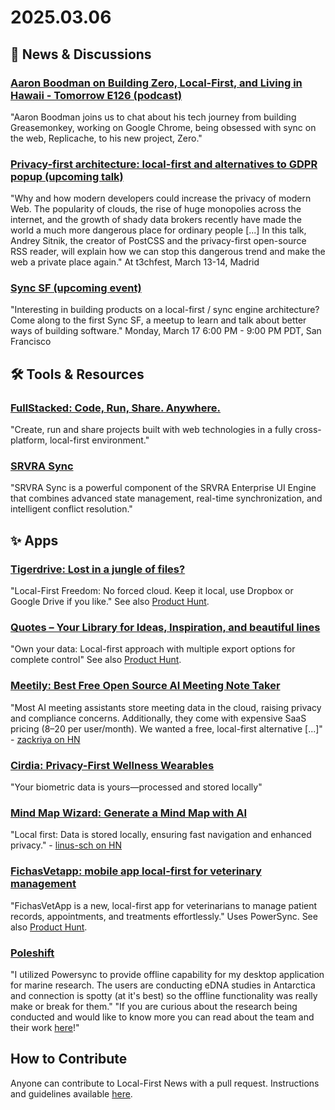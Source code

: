 # 2025.03.06

## 📰 News & Discussions

### [Aaron Boodman on Building Zero, Local-First, and Living in Hawaii - Tomorrow E126 (podcast)](https://tomorrow.fm/126)
"Aaron Boodman joins us to chat about his tech journey from building Greasemonkey, working on Google Chrome, being obsessed with sync on the web, Replicache, to his new project, Zero."

### [Privacy-first architecture: local-first and alternatives to GDPR popup (upcoming talk)](https://t3chfest.es/2025/programa)
"Why and how modern developers could increase the privacy of modern Web. The popularity of clouds, the rise of huge monopolies across the internet, and the growth of shady data brokers recently have made the world a much more dangerous place for ordinary people [...] In this talk, Andrey Sitnik, the creator of PostCSS and the privacy-first open-source RSS reader, will explain how we can stop this dangerous trend and make the web a private place again." At t3chfest, March 13-14, Madrid

### [Sync SF (upcoming event)](https://lu.ma/sync-sf)
"Interesting in building products on a local-first / sync engine architecture? Come along to the first Sync SF, a meetup to learn and talk about better ways of building software." Monday, March 17 6:00 PM - 9:00 PM PDT, San Francisco


## 🛠️ Tools & Resources

### [FullStacked: Code, Run, Share. Anywhere.](https://docs.fullstacked.org/)
"Create, run and share projects built with web technologies in a fully cross-platform, local-first environment." 

### [SRVRA Sync](https://github.com/SINHASantos/srvra-sync)
"SRVRA Sync is a powerful component of the SRVRA Enterprise UI Engine that combines advanced state management, real-time synchronization, and intelligent conflict resolution."


## ✨ Apps

### [Tigerdrive: Lost in a jungle of files?](https://tigerdrive.io/)
"Local-First Freedom: No forced cloud. Keep it local, use Dropbox or Google Drive if you like." See also [Product Hunt](https://www.producthunt.com/posts/tigerdrive).

### [Quotes – Your Library for Ideas, Inspiration, and beautiful lines](https://thequotes.tools/)
"Own your data: Local-first approach with multiple export options for complete control" See also [Product Hunt](https://www.producthunt.com/posts/quotes-8).

### [Meetily: Best Free Open Source AI Meeting Note Taker](https://meetily.zackriya.com/)
"Most AI meeting assistants store meeting data in the cloud, raising privacy and compliance concerns. Additionally, they come with expensive SaaS pricing ($8–$20 per user/month). We wanted a free, local-first alternative [...]" - [zackriya on HN](https://news.ycombinator.com/item?id=43137186)

### [Cirdia: Privacy-First Wellness Wearables](https://cirdia.com/)
"Your biometric data is yours—processed and stored locally"

### [Mind Map Wizard: Generate a Mind Map with AI](https://mindmapwizard.com/)
"Local first: Data is stored locally, ensuring fast navigation and enhanced privacy." - [linus-sch on HN](https://news.ycombinator.com/item?id=43081246)

### [FichasVetapp: mobile app local-first for veterinary management](https://www.fichasvetapp.cl/)
"FichasVetApp is a new, local-first app for veterinarians to manage patient records, appointments, and treatments effortlessly." Uses PowerSync. See also [Product Hunt](https://www.producthunt.com/posts/fichasvetapp).

### [Poleshift](https://github.com/IcarAI-LLC/poleshift)
"I utilized Powersync to provide offline capability for my desktop application for marine research. The users are conducting eDNA studies in Antarctica and connection is spotty (at it's best) so the offline functionality was really make or break for them." "If you are curious about the research being conducted and would like to know more you can read about the team and their work [here](https://genomicsatsea.ucsd.edu/)!"

## How to Contribute
Anyone can contribute to Local-First News with a pull request. Instructions and guidelines available [here](https://github.com/localfirstnews/localfirstnews).
